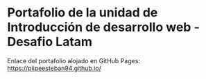 # Portafolio de la unidad de Introducción de desarrollo web - Desafio Latam

Enlace del portafolio alojado en GitHub Pages:
https://piipeesteban94.github.io/

